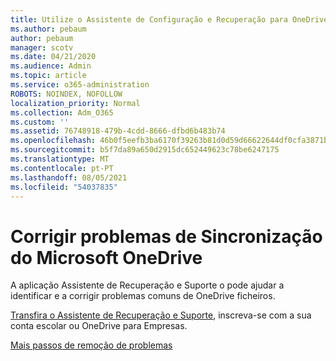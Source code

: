 ```yaml
---
title: Utilize o Assistente de Configuração e Recuperação para OneDrive para Empresas
ms.author: pebaum
author: pebaum
manager: scotv
ms.date: 04/21/2020
ms.audience: Admin
ms.topic: article
ms.service: o365-administration
ROBOTS: NOINDEX, NOFOLLOW
localization_priority: Normal
ms.collection: Adm_O365
ms.custom: ''
ms.assetid: 76748918-479b-4cdd-8666-dfbd6b483b74
ms.openlocfilehash: 46b0f5eefb3ba6170f39263b81d0d59d66622644df0cfa3871b1ce4cdd214818
ms.sourcegitcommit: b5f7da89a650d2915dc652449623c78be6247175
ms.translationtype: MT
ms.contentlocale: pt-PT
ms.lasthandoff: 08/05/2021
ms.locfileid: "54037835"
---
```

# <a name="fix-onedrive-sync-problems"></a>Corrigir problemas de Sincronização do Microsoft OneDrive

A aplicação Assistente de Recuperação e Suporte o pode ajudar a identificar e a corrigir problemas comuns de OneDrive ficheiros. 
  
[Transfira o Assistente de Recuperação e Suporte](https://aka.ms/sara), inscreva-se com a sua conta escolar ou OneDrive para Empresas. 
  
[Mais passos de remoção de problemas](https://go.microsoft.com/fwlink/?linkid=872097)
  

